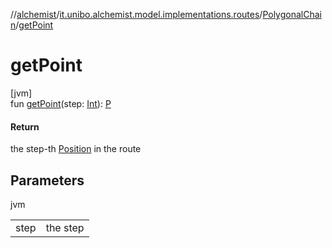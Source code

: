 //[alchemist](../../../index.md)/[it.unibo.alchemist.model.implementations.routes](../index.md)/[PolygonalChain](index.md)/[getPoint](get-point.md)

# getPoint

[jvm]\
fun [getPoint](get-point.md)(step: [Int](https://kotlinlang.org/api/latest/jvm/stdlib/kotlin/-int/index.html)): [P](../../it.unibo.alchemist/-supported-incarnations/get.md)

#### Return

the step-th [Position](../../it.unibo.alchemist.model.interfaces/-position/index.md) in the route

## Parameters

jvm

| | |
|---|---|
| step | the step |
